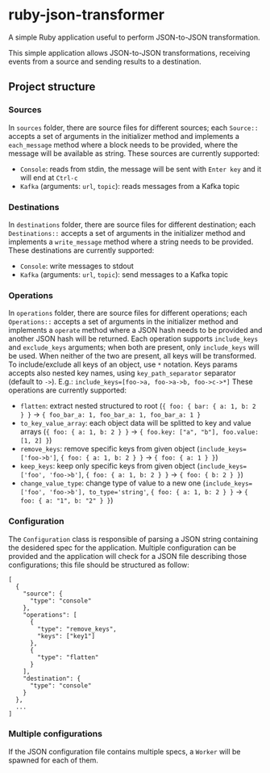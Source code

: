 # ruby-json-transformer
A simple Ruby application useful to perform JSON-to-JSON transformation.

This simple application allows JSON-to-JSON transformations, receiving events from a source and sending results to a destination.

## Project structure

### Sources
In `sources` folder, there are source files for different sources; each `Source::` accepts a set of arguments in the initializer method and implements a `each_message` method where a block needs to be provided, where the message will be available as string.
These sources are currently supported:
- `Console`: reads from stdin, the message will be sent with `Enter key` and it will end at `Ctrl-c`
- `Kafka` (arguments: `url`, `topic`): reads messages from a Kafka topic


### Destinations
In `destinations` folder, there are source files for different destination; each `Destinations::` accepts a set of arguments in the initializer method and implements a `write_message` method where a string needs to be provided.
These destinations are currently supported:
- `Console`: write messages to stdout
- `Kafka` (arguments: `url`, `topic`): send messages to a Kafka topic

### Operations
In `operations` folder, there are source files for different operations; each `Operations::` accepts a set of arguments in the initializer method and implements a `operate` method where a JSON hash needs to be provided and another JSON hash will be returned.
Each operation supports `include_keys` and `exclude_keys` arguments; when both are present, only `include_keys` will be used. When neither of the two are present, all keys will be transformed. To include/exclude all keys of an object, use `*` notation.
Keys params accepts also nested key names, using `key_path_separator` separator (default to `->`). E.g.: `include_keys=[foo->a, foo->a->b, foo->c->*]`
These operations are currently supported:
- `flatten`: extract nested structured to root (`{ foo: { bar: { a: 1, b: 2 } }` -> `{ foo_bar_a: 1, foo_bar_a: 1, foo_bar_a: 1 }`
- `to_key_value_array`: each object data will be splitted to key and value arrays (`{ foo: { a: 1, b: 2 } }` -> `{ foo.key: ["a", "b"], foo.value: [1, 2] }`)
- `remove_keys`: remove specific keys from given object (`include_keys=['foo->b']`, `{ foo: { a: 1, b: 2 } }` -> `{ foo: { a: 1 } }`)
- `keep_keys`: keep only specific keys from given object (`include_keys=['foo', 'foo->b']`, `{ foo: { a: 1, b: 2 } }` -> `{ foo: { b: 2 } }`)
- `change_value_type`: change type of value to a new one (`include_keys=['foo', 'foo->b'], to_type='string'`, `{ foo: { a: 1, b: 2 } }` -> `{ foo: { a: "1", b: "2" } }`)

### Configuration
The `Configuration` class is responsible of parsing a JSON string containing the desidered spec for the application. Multiple configuration can be provided and the application will check for a JSON file describing those configurations; this file should be structured as follow:
```
[
  {
    "source": {
      "type": "console"
    },
    "operations": [
      {
        "type": "remove_keys",
        "keys": ["key1"]
      },
      {
        "type": "flatten"
      }
    ],
    "destination": {
      "type": "console"
    }
  },
  ...
]
```

### Multiple configurations
If the JSON configuration file contains multiple specs, a `Worker` will be spawned for each of them.
